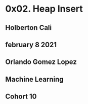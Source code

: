 # 0x02. Heap Insert

## Holberton Cali

## february 8 2021

## Orlando Gomez Lopez

## Machine Learning

## Cohort 10
